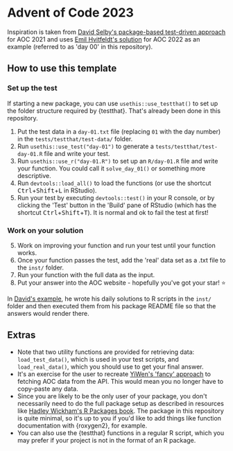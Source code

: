 
# Advent of Code 2023


Inspiration is taken from [David Selby's package-based test-driven approach](https://github.com/Selbosh/adventofcode2021) for AOC 2021 and uses [Emil Hvitfeldt's solution](https://github.com/EmilHvitfeldt/rstats-adventofcode) for AOC 2022 as an example (referred to as 'day 00' in this repository).


## How to use this template

### Set up the test

If starting a new package, you can use `usethis::use_testthat()` to set up the folder structure required by {testthat}. That's already been done in this repository.

1. Put the test data in a `day-01.txt` file (replacing `01` with the day number) in the `tests/testthat/test-data/` folder.
2. Run `usethis::use_test("day-01")` to generate a `tests/testthat/test-day-01.R` file and write your test.
3. Run `usethis::use_r("day-01.R")` to set up an `R/day-01.R` file and write your function. You could call it `solve_day_01()` or something more descriptive.
4. Run `devtools::load_all()` to load the functions (or use the shortcut <kbd>Ctrl</kbd>+<kbd>Shift</kbd>+<kbd>L</kbd> in RStudio).
4. Run your test by executing `devtools::test()` in your R console, or by clicking the 'Test' button in the 'Build' pane of RStudio (which has the shortcut <kbd>Ctrl</kbd>+<kbd>Shift</kbd>+<kbd>T</kbd>). It is normal and ok to fail the test at first!

### Work on your solution

5. Work on improving your function and run your test until your function works.
6. Once your function passes the test, add the 'real' data set as a .txt file to the `inst/` folder.
7. Run your function with the full data as the input.
8. Put your answer into the AOC website - hopefully you've got your star! ⭐

In [David's example](https://github.com/Selbosh/adventofcode2021), he wrote his daily solutions to R scripts in the `inst/` folder and then executed them from his package README file so that the answers would render there.

## Extras

* Note that two utility functions are provided for retrieving data: `load_test_data()`, which is used in your test scripts, and `load_real_data()`, which you should use to get your final answer. 
* It's an exercise for the user to recreate [YiWen's 'fancy' approach](https://github.com/yiwen-h/aoc_python_template#optional-fancy-api-way-of-getting-the-real-data) to fetching AOC data from the API. This would mean you no longer have to copy-paste any data.
* Since you are likely to be the only user of your package, you don't necessarily need to do the full package setup as described in resources like [Hadley Wickham's R Packages book](https://r-pkgs.org/). The package in this repository is quite minimal, so it's up to you if you'd like to add things like function documentation with {roxygen2}, for example.
* You can also use the {testthat} functions in a regular R script, which you may prefer if your project is not in the format of an R package.
